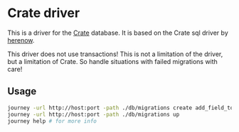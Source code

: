# Crate driver

This is a driver for the [Crate](https://crate.io) database. It is based on the Crate
sql driver by [herenow](https://github.com/herenow/go-crate).

This driver does not use transactions! This is not a limitation of the driver, but a 
limitation of Crate. So handle situations with failed migrations with care!

## Usage

```bash
journey -url http://host:port -path ./db/migrations create add_field_to_table
journey -url http://host:port -path ./db/migrations up
journey help # for more info
```
